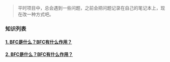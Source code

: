 
>平时项目中，总会遇到一些问题，之前会把问题记录在自己的笔记本上，现在改一种方式吧。


### 知识列表

   #### [1. BFC是什么？BFC有什么作用？](/file/bfc.md)

   #### [2. BFC是什么？BFC有什么作用？](/file/bfc.md)



